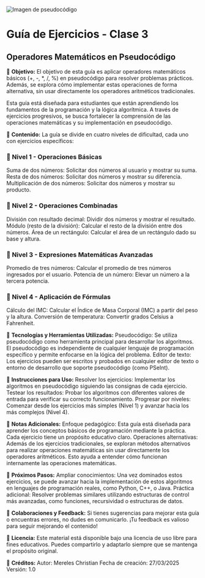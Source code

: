 ![Imagen de pseudocódigo](https://beehiiv-images-production.s3.amazonaws.com/uploads/asset/file/56b7f2ab-e22c-4b34-b24b-1fd7ace3d2cf/pseudocodigo.jpg?t=1715415711)
# Guía de Ejercicios - Clase 3
## Operadores Matemáticos en Pseudocódigo
📌 **Objetivo:**
El objetivo de esta guía es aplicar operadores matemáticos básicos (+, -, *, /, %) en pseudocódigo para resolver problemas prácticos. Además, se explora cómo implementar estas operaciones de forma alternativa, sin usar directamente los operadores aritméticos tradicionales.

Esta guía está diseñada para estudiantes que están aprendiendo los fundamentos de la programación y la lógica algorítmica. A través de ejercicios progresivos, se busca fortalecer la comprensión de las operaciones matemáticas y su implementación en pseudocódigo.

📌 **Contenido:**
La guía se divide en cuatro niveles de dificultad, cada uno con ejercicios específicos:

### 🔹 Nivel 1 - Operaciones Básicas
Suma de dos números: Solicitar dos números al usuario y mostrar su suma.
Resta de dos números: Solicitar dos números y mostrar su diferencia.
Multiplicación de dos números: Solicitar dos números y mostrar su producto.

### 🔹 Nivel 2 - Operaciones Combinadas
División con resultado decimal: Dividir dos números y mostrar el resultado.
Módulo (resto de la división): Calcular el resto de la división entre dos números.
Área de un rectángulo: Calcular el área de un rectángulo dado su base y altura.

### 🔹 Nivel 3 - Expresiones Matemáticas Avanzadas
Promedio de tres números: Calcular el promedio de tres números ingresados por el usuario.
Potencia de un número: Elevar un número a la tercera potencia.

### 🔹 Nivel 4 - Aplicación de Fórmulas
Cálculo del IMC: Calcular el Índice de Masa Corporal (IMC) a partir del peso y la altura.
Conversión de temperatura: Convertir grados Celsius a Fahrenheit.

📌 **Tecnologías y Herramientas Utilizadas:**
Pseudocódigo: Se utiliza pseudocódigo como herramienta principal para desarrollar los algoritmos. El pseudocódigo es independiente de cualquier lenguaje de programación específico y permite enfocarse en la lógica del problema.
Editor de texto: Los ejercicios pueden ser escritos y probados en cualquier editor de texto o entorno de desarrollo que soporte pseudocódigo (como PSeInt).

📌 **Instrucciones para Uso:**
Resolver los ejercicios: Implementar los algoritmos en pseudocódigo siguiendo las consignas de cada ejercicio.
Testear los resultados: Probar los algoritmos con diferentes valores de entrada para verificar su correcto funcionamiento.
Progresar por niveles: Comenzar desde los ejercicios más simples (Nivel 1) y avanzar hacia los más complejos (Nivel 4).

📌 **Notas Adicionales:**
Enfoque pedagógico: Esta guía está diseñada para aprender los conceptos básicos de programación mediante la práctica. Cada ejercicio tiene un propósito educativo claro.
Operaciones alternativas: Además de los ejercicios tradicionales, se exploran métodos alternativos para realizar operaciones matemáticas sin usar directamente los operadores aritméticos. Esto ayuda a entender cómo funcionan internamente las operaciones matemáticas.

📌 **Próximos Pasos:**
Ampliar conocimientos: Una vez dominados estos ejercicios, se puede avanzar hacia la implementación de estos algoritmos en lenguajes de programación reales, como Python, C++, o Java.
Práctica adicional: Resolver problemas similares utilizando estructuras de control más avanzadas, como funciones, recursividad o estructuras de datos.

📌 **Colaboraciones y Feedback:**
Si tienes sugerencias para mejorar esta guía o encuentras errores, no dudes en comunicarlo. ¡Tu feedback es valioso para seguir mejorando el contenido!

📌 **Licencia:**
Este material está disponible bajo una licencia de uso libre para fines educativos. Puedes compartirlo y adaptarlo siempre que se mantenga el propósito original.

📌 **Créditos:**
Autor: Mereles Christian
Fecha de creación: 27/03/2025
Versión: 1.0